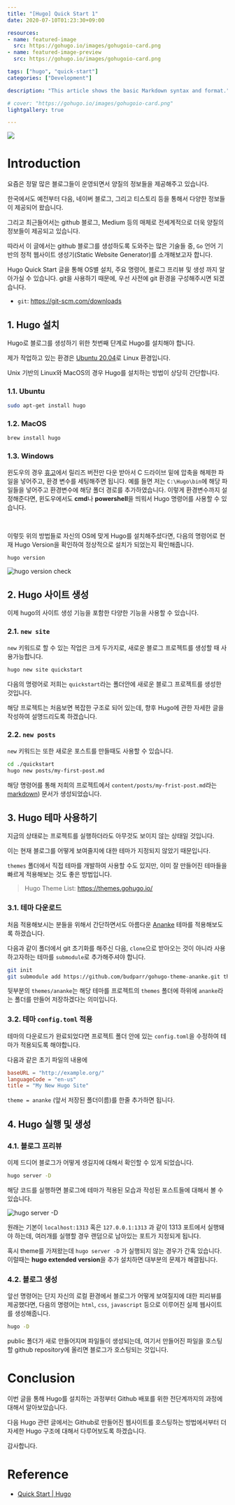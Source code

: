 ```yaml
---
title: "[Hugo] Quick Start 1"
date: 2020-07-10T01:23:30+09:00

resources:
- name: featured-image
  src: https://gohugo.io/images/gohugoio-card.png
- name: featured-image-preview
  src: https://gohugo.io/images/gohugoio-card.png

tags: ["hugo", "quick-start"]
categories: ["Development"]

description: "This article shows the basic Markdown syntax and format."

# cover: "https://gohugo.io/images/gohugoio-card.png"
lightgallery: true

---
```


<img src="https://gohugo.io/images/gohugoio-card.png" />

# Introduction

요즘은 정말 많은 블로그들이 운영되면서 양질의 정보들을 제공해주고 있습니다. 

한국에서도 예전부터 다음, 네이버 블로그, 그리고 티스토리 등을 통해서 다양한 정보들이 제공되어 왔습니다.

그리고 최근들어서는 github 블로그, Medium 등의 매체로 전세계적으로 더욱 양질의 정보들이 제공되고 있습니다.  

따라서 이 글에서는 github 블로그를 생성하도록 도와주는 많은 기술들 중, `Go` 언어 기반의 정적 웹사이트 생성기(Static Website Generator)를 소개해보고자 합니다.

Hugo Quick Start 글을 통해 OS별 설치, 주요 명령어, 블로그 프리뷰 및 생성 까지 알아가실 수 있습니다. git을 사용하기 때문에, 우선 사전에 git 환경을 구성해주시면 되겠습니다.

- `git`: https://git-scm.com/downloads


## 1. Hugo 설치

Hugo로 블로그를 생성하기 위한 첫번째 단계로 Hugo를 설치해야 합니다.

제가 작업하고 있는 환경은 [Ubuntu 20.04](https://releases.ubuntu.com/20.04/)로 Linux 환경입니다. 

Unix 기반의 Linux와 MacOS의 경우 Hugo를 설치하는 방법이 상당히 간단합니다.


### 1.1. Ubuntu

```bash
sudo apt-get install hugo 
```

### 1.2. MacOS

```bash
brew install hugo
```


### 1.3. Windows

윈도우의 경우 [휴고](https://github.com/gohugoio/hugo/releases)에서 릴리즈 버전만 다운 받아서 C 드라이브 밑에 압축을 해제한 파일을 넣어주고, 환경 변수를 세팅해주면 됩니다.
예를 들면 저는 `C:\Hugo\bin`에 해당 파일들을 넣어주고 환경변수에 해당 폴더 경로를 추가하였습니다. 
이렇게 환경변수까지 설정해준다면, 윈도우에서도 **cmd**나 **powershell**을 띄워서 Hugo 명령어를 사용할 수 있습니다. 


<br /> 

이렇듯 위의 방법들로 자신의 OS에 맞게 Hugo를 설치해주셨다면, 다음의 명령어로 현재 Hugo Version을 확인하여 정상적으로 설치가 되었는지 확인해줍니다.

```bash
hugo version
```

![hugo version check](/images/hugo_quick_start/hugo_version.png)

## 2. Hugo 사이트 생성

이제 hugo의 사이트 생성 기능을 포함한 다양한 기능을 사용할 수 있습니다. 

### 2.1. `new site`



`new` 키워드로 할 수 있는 작업은 크게 두가지로, 새로운 블로그 프로젝트를 생성할 때 사용가능합니다.

```bash
hugo new site quickstart
```

다음의 명령어로 저희는 `quickstart`라는 폴더안에 새로운 블로그 프로젝트를 생성한 것입니다. 

해당 프로젝트는 처음보면 복잡한 구조로 되어 있는데, 향후 Hugo에 관한 자세한 글을 작성하여 설명드리도록 하겠습니다.

### 2.2. `new posts`

`new` 키워드는 또한 새로운 포스트를 만들때도 사용할 수 있습니다.

```bash
cd ./quickstart
hugo new posts/my-first-post.md
```

해당 명령어를 통해 저희의 프로젝트에서 `content/posts/my-frist-post.md`라는 [markdown](https://gist.github.com/ihoneymon/652be052a0727ad59601)) 문서가 생성되었습니다.


## 3. Hugo 테마 사용하기

지금의 상태로는 프로젝트를 실행하더라도 아무것도 보이지 않는 상태일 것입니다.

이는 현재 블로그를 어떻게 보여줄지에 대한 테마가 지정되지 않았기 때문입니다. 

`themes` 폴더에서 직접 테마를 개발하여 사용할 수도 있지만, 이미 잘 만들어진 테마들을 빠르게 적용해보는 것도 좋은 방법입니다.

> Hugo Theme List: https://themes.gohugo.io/

### 3.1. 테마 다운로드 

처음 적용해보시는 분들을 위해서 간단하면서도 아름다운 [Ananke](https://themes.gohugo.io/gohugo-theme-ananke/) 테마를 적용해보도록 하겠습니다.

다음과 같이 폴더에서 git 초기화를 해주신 다음, `clone`으로 받아오는 것이 아니라 사용하고자하는 테마를 `submodule`로 추가해주셔야 합니다.

```bash
git init
git submodule add https://github.com/budparr/gohugo-theme-ananke.git themes/ananke
```

뒷부분의 `themes/ananke`는 해당 테마를 프로젝트의 `themes` 폴더에 하위에 `ananke`라는 폴더를 만들어 저장하겠다는 의미입니다. 

### 3.2. 테마 `config.toml` 적용

테마의 다운로드가 완료되었다면 프로젝트 폴더 안에 있는 `config.toml`을 수정하여 테마가 적용되도록 해야합니다.

다음과 같은 초기 파일의 내용에 

```toml
baseURL = "http://example.org/"
languageCode = "en-us"
title = "My New Hugo Site"
```

`theme = ananke` (앞서 저장된 폴더이름)를 한줄 추가하면 됩니다.


## 4. Hugo 실행 및 생성

### 4.1. 블로그 프리뷰 
이제 드디어 블로그가 어떻게 생길지에 대해서 확인할 수 있게 되었습니다.

```bash
hugo server -D
```
해당 코드를 실행하면 블로그에 테마가 적용된 모습과 작성된 포스트들에 대해서 볼 수 있습니다.

![hugo server -D](/images/hugo_quick_start/hugo_server.png)

원래는 기본이 `localhost:1313` 혹은 `127.0.0.1:1313` 과 같이 1313 포트에서 실행돼야 하는데, 여러개를 실행할 경우 랜덤으로 남아있는 포트가 지정되게 됩니다.

혹시 theme를 가져왔는데 `hugo server -D` 가 실행되지 않는 경우가 간혹 있습니다. 
이럴때는 **hugo extended version**을 추가 설치하면 대부분의 문제가 해결됩니다.

### 4.2. 블로그 생성

앞선 명령어는 단지 자신의 로컬 환경에서 블로그가 어떻게 보여질지에 대한 피리뷰를 제공했다면, 다음의 명령어는 `html`, `css`, `javascript` 등으로 이루어진 실제 웹사이트를 생성해줍니다.

```bash
hugo -D
```

public 폴더가 새로 만들어지며 파일들이 생성되는데, 여기서 만들어진 파일을 호스팅할 github repository에 올리면 블로그가 호스팅되는 것입니다.

# Conclusion

이번 글을 통해 Hugo를 설치하는 과정부터 Github 배포를 위한 전단계까지의 과정에 대해서 알아보았습니다.

다음 Hugo 관련 글에서는 Github로 만들어진 웹사이트를 호스팅하는 방법에서부터 더 자세한 Hugo 구조에 대해서 다루어보도록 하겠습니다.

감사합니다.

# Reference

- [Quick Start | Hugo](https://gohugo.io/getting-started/quick-start/) 

